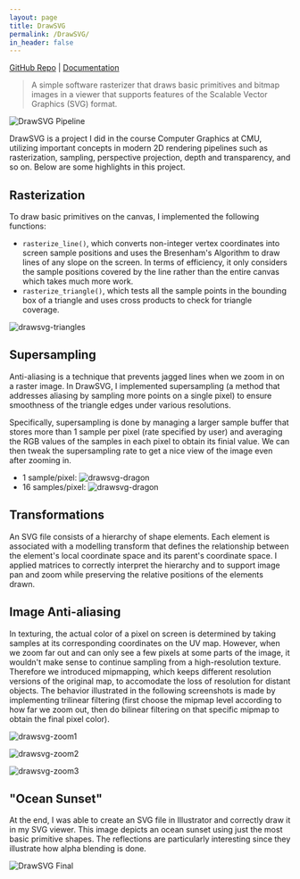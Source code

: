 ```yaml
---
layout: page
title: DrawSVG
permalink: /DrawSVG/
in_header: false
---
```

[GitHub Repo](https://github.com/CMU-Graphics/DrawSVG) | [Documentation](https://github.com/CMU-Graphics/DrawSVG/blob/master/README.md)
> A simple software rasterizer that draws basic primitives and bitmap images in a viewer that supports features of the Scalable Vector Graphics (SVG) format.

![DrawSVG Pipeline](../media/drawsvg/DrawSVG-001.png)

DrawSVG is a project I did in the course Computer Graphics at CMU, utilizing important concepts in modern 2D rendering pipelines such as rasterization, sampling, perspective projection, depth and transparency, and so on. Below are some highlights in this project.

## Rasterization ##
To draw basic primitives on the canvas, I implemented the following functions:
* `rasterize_line()`, which converts non-integer vertex coordinates into screen sample positions and uses the Bresenham's Algorithm to draw lines of any slope on the screen. In terms of efficiency, it only considers the sample positions covered by the line rather than the entire canvas which takes much more work.
* `rasterize_triangle()`, which tests all the sample points in the bounding box of a triangle and uses cross products to check for triangle coverage.

![drawsvg-triangles](../media/drawsvg/DrawSVG-003.jpg)

## Supersampling ##
Anti-aliasing is a technique that prevents jagged lines when we zoom in on a raster image. In DrawSVG, I implemented supersampling (a method that addresses aliasing by sampling more points on a single pixel) to ensure smoothness of the triangle edges under various resolutions.

Specifically, supersampling is done by managing a larger sample buffer that stores more than 1 sample per pixel (rate specified by user) and averaging the RGB values of the samples in each pixel to obtain its finial value. We can then tweak the supersampling rate to get a nice view of the image even after zooming in.

* 1 sample/pixel:
![drawsvg-dragon](../media/drawsvg/DrawSVG-004.jpg)
* 16 samples/pixel:
![drawsvg-dragon](../media/drawsvg/DrawSVG-005.jpg)

## Transformations ##
An SVG file consists of a hierarchy of shape elements. Each element is associated with a modelling transform that defines the relationship between the element's local coordinate space and its parent's coordinate space. I applied matrices to correctly interpret the hierarchy and to support image pan and zoom while preserving the relative positions of the elements drawn.

## Image Anti-aliasing ##
In texturing, the actual color of a pixel on screen is determined by taking samples at its corresponding coordinates on the UV map. However, when we zoom far out and can only see a few pixels at some parts of the image, it wouldn't make sense to continue sampling from a high-resolution texture. Therefore we introduced mipmapping, which keeps different resolution versions of the original map, to accomodate the loss of resolution for distant objects. The behavior illustrated in the following screenshots is made by implementing trilinear filtering (first choose the mipmap level according to how far we zoom out, then do bilinear filtering on that specific mipmap to obtain the final pixel color).

![drawsvg-zoom1](../media/drawsvg/DrawSVG-006.png)

![drawsvg-zoom2](../media/drawsvg/DrawSVG-007.png)

![drawsvg-zoom3](../media/drawsvg/DrawSVG-008.png)

## "Ocean Sunset" ##

At the end, I was able to create an SVG file in Illustrator and correctly draw it in my SVG viewer. This image depicts an ocean sunset using just the most basic primitive shapes. The reflections are particularly interesting since they illustrate how alpha blending is done.

![DrawSVG Final](../media/drawsvg/DrawSVG-009.png)